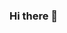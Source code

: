 ### Hi there 👋

<!--
**onehmosia/onehmosia** is a ✨ _special_ ✨ repository because its `README.md` (this file) appears on your GitHub profile.

Here are some ideas to get you started:

- 🔭 I’m currently working on ...
- 🌱 I’m currently learning ...
- 👯 I’m looking to collaborate on ...
- 🤔 I’m looking for help with ...
- 💬 Ask me about ...
- 📫 How to reach me: hello@oneh.online
- 😄 Pronouns: She/Her
- ⚡ Fun fact: I speak 1 language but can understand 5
-->
